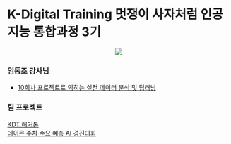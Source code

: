 #  K-Digital Training 멋쟁이 사자처럼 인공지능 통합과정 3기

<p align="center">
<img src= https://user-images.githubusercontent.com/85726134/135038719-cadf796a-dfd1-4823-a46a-0a85f54c1537.png />
</p>


### 임동조 강사님
- [10회차 프로젝트로 익히는 실전 데이터 분석 및 딥러닝](https://github.com/LDJWJ/LikeLion_10th_DataCourse)

### 팀 프로젝트
[KDT 해커톤](https://github.com/xoyeon/KDT_LikeLion/tree/main/KDT_Hackathon)   
[데이콘 주차 수요 예측 AI 경진대회](https://github.com/KimHyerin25/LikeLion_2nd_TeamProject_-AI-)

